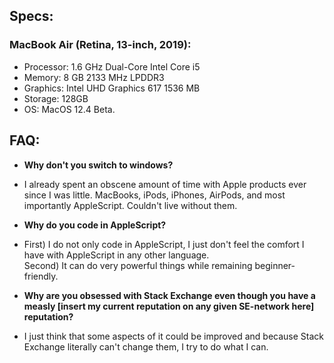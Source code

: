 ## Specs:

### MacBook Air (Retina, 13-inch, 2019):
* Processor: 1.6 GHz Dual-Core Intel Core i5
* Memory: 8 GB 2133 MHz LPDDR3
* Graphics: Intel UHD Graphics 617 1536 MB
* Storage: 128GB
* OS: MacOS 12.4 Beta.

## FAQ:

* **Why don't you switch to windows?**
* I already spent an obscene amount of time with Apple products ever since I was little. MacBooks, iPods, iPhones, AirPods, and most importantly AppleScript. Couldn't live without them.

* **Why do you code in AppleScript?**
* First) I do not only code in AppleScript, I just don't feel the comfort I have with AppleScript in any other language. <br>
Second) It can do very powerful things while remaining beginner-friendly.

* **Why are you obsessed with Stack Exchange even though you have a measly [insert my current reputation on any given SE-network here] reputation?**
* I just think that some aspects of it could be improved and because Stack Exchange literally can't change them, I try to do what I can.
